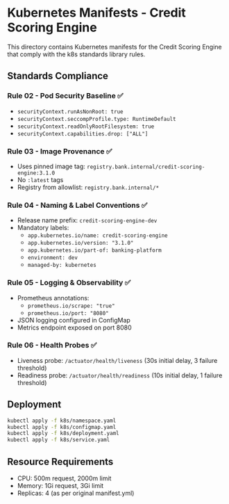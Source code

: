 # Kubernetes Manifests - Credit Scoring Engine

This directory contains Kubernetes manifests for the Credit Scoring Engine that comply with the k8s standards library rules.

## Standards Compliance

### Rule 02 - Pod Security Baseline ✅
- `securityContext.runAsNonRoot: true`
- `securityContext.seccompProfile.type: RuntimeDefault`
- `securityContext.readOnlyRootFilesystem: true`
- `securityContext.capabilities.drop: ["ALL"]`

### Rule 03 - Image Provenance ✅
- Uses pinned image tag: `registry.bank.internal/credit-scoring-engine:3.1.0`
- No `:latest` tags
- Registry from allowlist: `registry.bank.internal/*`

### Rule 04 - Naming & Label Conventions ✅
- Release name prefix: `credit-scoring-engine-dev`
- Mandatory labels:
  - `app.kubernetes.io/name: credit-scoring-engine`
  - `app.kubernetes.io/version: "3.1.0"`
  - `app.kubernetes.io/part-of: banking-platform`
  - `environment: dev`
  - `managed-by: kubernetes`

### Rule 05 - Logging & Observability ✅
- Prometheus annotations:
  - `prometheus.io/scrape: "true"`
  - `prometheus.io/port: "8080"`
- JSON logging configured in ConfigMap
- Metrics endpoint exposed on port 8080

### Rule 06 - Health Probes ✅
- Liveness probe: `/actuator/health/liveness` (30s initial delay, 3 failure threshold)
- Readiness probe: `/actuator/health/readiness` (10s initial delay, 1 failure threshold)

## Deployment

```bash
kubectl apply -f k8s/namespace.yaml
kubectl apply -f k8s/configmap.yaml
kubectl apply -f k8s/deployment.yaml
kubectl apply -f k8s/service.yaml
```

## Resource Requirements

- CPU: 500m request, 2000m limit
- Memory: 1Gi request, 3Gi limit
- Replicas: 4 (as per original manifest.yml)
